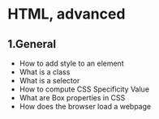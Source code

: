 # HTML, advanced


## 1.General

* How to add style to an element
* What is a class
* What is a selector
* How to compute CSS Specificity Value
* What are Box properties in CSS
* How does the browser load a webpage